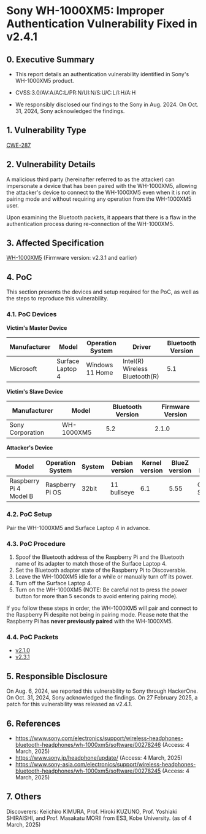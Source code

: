 # Sony WH-1000XM5: Improper Authentication Vulnerability Fixed in v2.4.1

## 0. Executive Summary

- This report details an authentication vulnerability identified in Sony's WH-1000XM5 product.

- CVSS:3.0/AV:A/AC:L/PR:N/UI:N/S:U/C:L/I:H/A:H

- We responsibly disclosed our findings to the Sony in Aug. 2024. On Oct. 31, 2024, Sony acknowledged the findings.

## 1. Vulnerability Type

[CWE-287](https://cwe.mitre.org/data/definitions/287.html)

## 2. Vulnerability Details

A malicious third party (hereinafter referred to as the attacker) can impersonate a device that has been paired with the WH-1000XM5, allowing the attacker's device to connect to the WH-1000XM5 even when it is not in pairing mode and without requiring any operation from the WH-1000XM5 user.

Upon examining the Bluetooth packets, it appears that there is a flaw in the authentication process during re-connection of the WH-1000XM5.

## 3. Affected Specification

[WH-1000XM5](https://electronics.sony.com/audio/headphones/headband/p/wh1000xm5-b) (Firmware version: v2.3.1 and earlier)

## 4. PoC

This section presents the devices and setup required for the PoC, as well as the steps to reproduce this vulnerability.

### 4.1. PoC Devices

**Victim's Master Device**

| Manufacturer | Model            | Operation System | Driver                         | Bluetooth Version |
| ------------ | ---------------- | ---------------- | ------------------------------ | ----------------- |
| Microsoft    | Surface Laptop 4 | Windows 11 Home  | Intel(R) Wireless Bluetooth(R) | 5.1               |

**Victim's Slave Device**

| Manufacturer     | Model      | Bluetooth Version | Firmware Version |
| ---------------- | ---------- | ----------------- | ---------------- |
| Sony Corporation | WH-1000XM5 | 5.2               | 2.1.0            |

**Attacker's Device**

| Model                  | Operation System | System | Debian version | Kernel version | BlueZ version | Bluetooth Manufacturer | Bluetooth Version |
| ---------------------- | ---------------- | ------ | -------------- | -------------- | ------------- | ---------------------- | ----------------- |
| Raspberry Pi 4 Model B | Raspberry Pi OS  | 32bit  | 11 bullseye    | 6.1            | 5.55          | Cypress Semiconductor  | 5.0               |

### 4.2. PoC Setup

Pair the WH-1000XM5 and Surface Laptop 4 in advance.

### 4.3. PoC Procedure

1. Spoof the Bluetooth address of the Raspberry Pi and the Bluetooth name of its adapter to match those of the Surface Laptop 4.
2. Set the Bluetooth adapter state of the Raspberry Pi to Discoverable.
3. Leave the WH-1000XM5 idle for a while or manually turn off its power.
4. Turn off the Surface Laptop 4.
5. Turn on the WH-1000XM5 (NOTE: Be careful not to press the power button for more than 5 seconds to avoid entering pairing mode).

If you follow these steps in order, the WH-1000XM5 will pair and connect to the Raspberry Pi despite not being in pairing mode. Please note that the Raspberry Pi has **never previously paired** with the WH-1000XM5.

### 4.4. PoC Packets

- [v2.1.0](./packets/WH-1000XM5_v2.1.0.pcapng)
- [v2.3.1](./packets/WH-1000XM5_v2.3.1.pcapng)

## 5. Responsible Disclosure

On Aug. 6, 2024, we reported this vulnerability to Sony through HackerOne. On Oct. 31, 2024, Sony acknowledged the findings. On 27 February 2025, a patch for this vulnerability was released as v2.4.1.

## 6. References

- https://www.sony.com/electronics/support/wireless-headphones-bluetooth-headphones/wh-1000xm5/software/00278246 (Access: 4 March, 2025)
- https://www.sony.jp/headphone/update/ (Access: 4 March, 2025)
- https://www.sony-asia.com/electronics/support/wireless-headphones-bluetooth-headphones/wh-1000xm5/software/00278245 (Access: 4 March, 2025)

## 7. Others

Discoverers: Keiichiro KIMURA, Prof. Hiroki KUZUNO, Prof. Yoshiaki SHIRAISHI, and Prof. Masakatu MORII from ES3, Kobe University.
(as of  4 March, 2025)